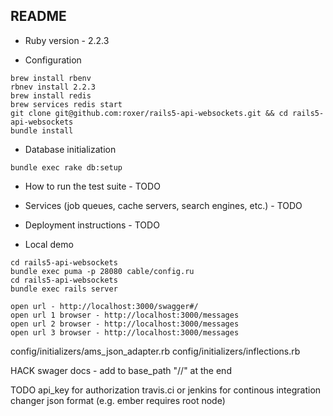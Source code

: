 ## README


* Ruby version - 2.2.3

* Configuration

```
brew install rbenv
rbnev install 2.2.3
brew install redis
brew services redis start
git clone git@github.com:roxer/rails5-api-websockets.git && cd rails5-api-websockets
bundle install
```

* Database initialization

```
bundle exec rake db:setup
```

* How to run the test suite - TODO

* Services (job queues, cache servers, search engines, etc.) - TODO

* Deployment instructions - TODO

* Local demo

```
cd rails5-api-websockets
bundle exec puma -p 28080 cable/config.ru
cd rails5-api-websockets
bundle exec rails server

open url - http://localhost:3000/swagger#/
open url 1 browser - http://localhost:3000/messages
open url 2 browser - http://localhost:3000/messages
open url 3 browser - http://localhost:3000/messages
```



config/initializers/ams_json_adapter.rb
config/initializers/inflections.rb

HACK
swager docs - add to base_path "//" at the end

TODO
api_key for authorization
travis.ci or jenkins for continous integration
changer json format (e.g. ember requires root node)


